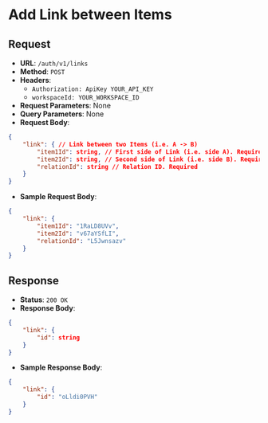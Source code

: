 # Add Link between Items

## Request
* **URL**: `/auth/v1/links`
* **Method**: `POST`
* **Headers**:
    * `Authorization: ApiKey YOUR_API_KEY`
    * `workspaceId: YOUR_WORKSPACE_ID`
* **Request Parameters**: None
* **Query Parameters**: None
* **Request Body**:
```json
{
    "link": { // Link between two Items (i.e. A -> B)
        "item1Id": string, // First side of Link (i.e. side A). Required
        "item2Id": string, // Second side of Link (i.e. side B). Required
        "relationId": string // Relation ID. Required
    }
}
```

* **Sample Request Body**:
```json
{
    "link": {
        "item1Id": "1RaLD8UVv",
        "item2Id": "v67aYSfLI",
        "relationId": "L5Jwnsazv"
    }
}
```

## Response
* **Status**: `200 OK`
* **Response Body**:

```json
{
    "link": {
        "id": string
    }
}
```

* **Sample Response Body**:

```json
{
    "link": {
        "id": "oLldi0PVH"
    }
}
```
